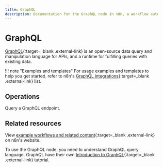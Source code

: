 ```yaml
---
title: GraphQL
description: Documentation for the GraphQL node in n8n, a workflow automation platform. Includes guidance on usage, and links to examples.
---
```


# GraphQL

[GraphQL](https://graphql.org/){:target=_blank .external-link} is an open-source data query and manipulation language for APIs, and a runtime for fulfilling queries with existing data.

!!! note "Examples and templates"
	For usage examples and templates to help you get started, refer to n8n's [GraphQL integrations](https://n8n.io/integrations/graphql/){:target=_blank .external-link} list.

## Operations

Query a GraphQL endpoint.

## Related resources

View [example workflows and related content](https://n8n.io/integrations/graphql/){:target=_blank .external-link} on n8n's website.

To use the GraphQL node, you need to understand GraphQL query language. GraphQL have their own [Introduction to GraphQL](https://graphql.org/learn/){:target=_blank .external-link} tutorial.

